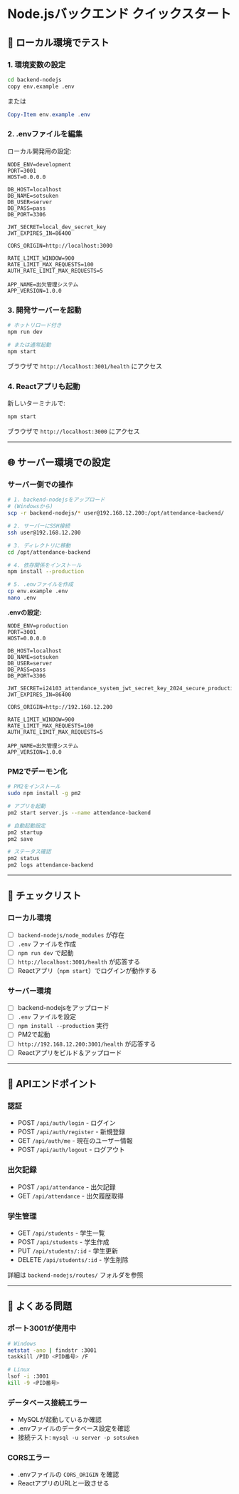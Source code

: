 # Node.jsバックエンド クイックスタート

## 🚀 ローカル環境でテスト

### 1. 環境変数の設定

```bash
cd backend-nodejs
copy env.example .env
```

または

```powershell
Copy-Item env.example .env
```

### 2. .envファイルを編集

ローカル開発用の設定:
```env
NODE_ENV=development
PORT=3001
HOST=0.0.0.0

DB_HOST=localhost
DB_NAME=sotsuken
DB_USER=server
DB_PASS=pass
DB_PORT=3306

JWT_SECRET=local_dev_secret_key
JWT_EXPIRES_IN=86400

CORS_ORIGIN=http://localhost:3000

RATE_LIMIT_WINDOW=900
RATE_LIMIT_MAX_REQUESTS=100
AUTH_RATE_LIMIT_MAX_REQUESTS=5

APP_NAME=出欠管理システム
APP_VERSION=1.0.0
```

### 3. 開発サーバーを起動

```bash
# ホットリロード付き
npm run dev

# または通常起動
npm start
```

ブラウザで `http://localhost:3001/health` にアクセス

### 4. Reactアプリも起動

新しいターミナルで:
```bash
npm start
```

ブラウザで `http://localhost:3000` にアクセス

---

## 🌐 サーバー環境での設定

### サーバー側での操作

```bash
# 1. backend-nodejsをアップロード
# (Windowsから)
scp -r backend-nodejs/* user@192.168.12.200:/opt/attendance-backend/

# 2. サーバーにSSH接続
ssh user@192.168.12.200

# 3. ディレクトリに移動
cd /opt/attendance-backend

# 4. 依存関係をインストール
npm install --production

# 5. .envファイルを作成
cp env.example .env
nano .env
```

**.envの設定:**
```env
NODE_ENV=production
PORT=3001
HOST=0.0.0.0

DB_HOST=localhost
DB_NAME=sotsuken
DB_USER=server
DB_PASS=pass
DB_PORT=3306

JWT_SECRET=i24103_attendance_system_jwt_secret_key_2024_secure_production
JWT_EXPIRES_IN=86400

CORS_ORIGIN=http://192.168.12.200

RATE_LIMIT_WINDOW=900
RATE_LIMIT_MAX_REQUESTS=100
AUTH_RATE_LIMIT_MAX_REQUESTS=5

APP_NAME=出欠管理システム
APP_VERSION=1.0.0
```

### PM2でデーモン化

```bash
# PM2をインストール
sudo npm install -g pm2

# アプリを起動
pm2 start server.js --name attendance-backend

# 自動起動設定
pm2 startup
pm2 save

# ステータス確認
pm2 status
pm2 logs attendance-backend
```

---

## 📝 チェックリスト

### ローカル環境
- [ ] `backend-nodejs/node_modules` が存在
- [ ] `.env` ファイルを作成
- [ ] `npm run dev` で起動
- [ ] `http://localhost:3001/health` が応答する
- [ ] Reactアプリ（`npm start`）でログインが動作する

### サーバー環境
- [ ] backend-nodejsをアップロード
- [ ] `.env` ファイルを設定
- [ ] `npm install --production` 実行
- [ ] PM2で起動
- [ ] `http://192.168.12.200:3001/health` が応答する
- [ ] Reactアプリをビルド＆アップロード

---

## 🔧 APIエンドポイント

### 認証
- POST `/api/auth/login` - ログイン
- POST `/api/auth/register` - 新規登録
- GET `/api/auth/me` - 現在のユーザー情報
- POST `/api/auth/logout` - ログアウト

### 出欠記録
- POST `/api/attendance` - 出欠記録
- GET `/api/attendance` - 出欠履歴取得

### 学生管理
- GET `/api/students` - 学生一覧
- POST `/api/students` - 学生作成
- PUT `/api/students/:id` - 学生更新
- DELETE `/api/students/:id` - 学生削除

詳細は `backend-nodejs/routes/` フォルダを参照

---

## 🐛 よくある問題

### ポート3001が使用中
```bash
# Windows
netstat -ano | findstr :3001
taskkill /PID <PID番号> /F

# Linux
lsof -i :3001
kill -9 <PID番号>
```

### データベース接続エラー
- MySQLが起動しているか確認
- .envファイルのデータベース設定を確認
- 接続テスト: `mysql -u server -p sotsuken`

### CORSエラー
- .envファイルの `CORS_ORIGIN` を確認
- ReactアプリのURLと一致させる

